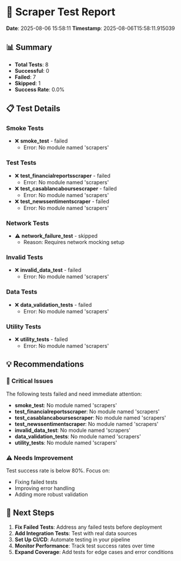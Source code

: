 # 🧪 Scraper Test Report

**Date**: 2025-08-06 15:58:11
**Timestamp**: 2025-08-06T15:58:11.915039

## 📊 Summary

- **Total Tests**: 8
- **Successful**: 0
- **Failed**: 7
- **Skipped**: 1
- **Success Rate**: 0.0%

## 📋 Test Details

### Smoke Tests
- ❌ **smoke_test** - failed
  - Error: No module named 'scrapers'

### Test Tests
- ❌ **test_financialreportsscraper** - failed
  - Error: No module named 'scrapers'
- ❌ **test_casablancaboursescraper** - failed
  - Error: No module named 'scrapers'
- ❌ **test_newssentimentscraper** - failed
  - Error: No module named 'scrapers'

### Network Tests
- ⚠️ **network_failure_test** - skipped
  - Reason: Requires network mocking setup

### Invalid Tests
- ❌ **invalid_data_test** - failed
  - Error: No module named 'scrapers'

### Data Tests
- ❌ **data_validation_tests** - failed
  - Error: No module named 'scrapers'

### Utility Tests
- ❌ **utility_tests** - failed
  - Error: No module named 'scrapers'

## 💡 Recommendations

### 🚨 Critical Issues
The following tests failed and need immediate attention:
- **smoke_test**: No module named 'scrapers'
- **test_financialreportsscraper**: No module named 'scrapers'
- **test_casablancaboursescraper**: No module named 'scrapers'
- **test_newssentimentscraper**: No module named 'scrapers'
- **invalid_data_test**: No module named 'scrapers'
- **data_validation_tests**: No module named 'scrapers'
- **utility_tests**: No module named 'scrapers'

### ⚠️  Needs Improvement
Test success rate is below 80%. Focus on:
- Fixing failed tests
- Improving error handling
- Adding more robust validation

## 🎯 Next Steps

1. **Fix Failed Tests**: Address any failed tests before deployment
2. **Add Integration Tests**: Test with real data sources
3. **Set Up CI/CD**: Automate testing in your pipeline
4. **Monitor Performance**: Track test success rates over time
5. **Expand Coverage**: Add tests for edge cases and error conditions